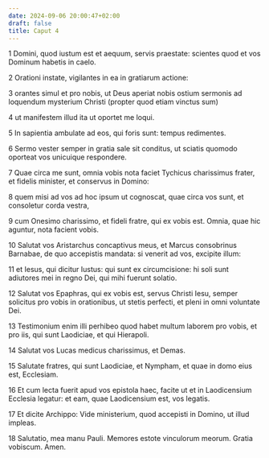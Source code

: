 ```yaml
---
date: 2024-09-06 20:00:47+02:00
draft: false
title: Caput 4
---
```





1 Domini, quod iustum est et aequum, servis praestate: scientes quod et vos Dominum habetis in caelo.

2 Orationi instate, vigilantes in ea in gratiarum actione:

3 orantes simul et pro nobis, ut Deus aperiat nobis ostium sermonis ad loquendum mysterium Christi (propter quod etiam vinctus sum)

4 ut manifestem illud ita ut oportet me loqui.

5 In sapientia ambulate ad eos, qui foris sunt: tempus redimentes.

6 Sermo vester semper in gratia sale sit conditus, ut sciatis quomodo oporteat vos unicuique respondere.

7 Quae circa me sunt, omnia vobis nota faciet Tychicus charissimus frater, et fidelis minister, et conservus in Domino:

8 quem misi ad vos ad hoc ipsum ut cognoscat, quae circa vos sunt, et consoletur corda vestra,

9 cum Onesimo charissimo, et fideli fratre, qui ex vobis est. Omnia, quae hic aguntur, nota facient vobis.

10 Salutat vos Aristarchus concaptivus meus, et Marcus consobrinus Barnabae, de quo accepistis mandata: si venerit ad vos, excipite illum:

11 et Iesus, qui dicitur Iustus: qui sunt ex circumcisione: hi soli sunt adiutores mei in regno Dei, qui mihi fuerunt solatio.

12 Salutat vos Epaphras, qui ex vobis est, servus Christi Iesu, semper solicitus pro vobis in orationibus, ut stetis perfecti, et pleni in omni voluntate Dei.

13 Testimonium enim illi perhibeo quod habet multum laborem pro vobis, et pro iis, qui sunt Laodiciae, et qui Hierapoli.

14 Salutat vos Lucas medicus charissimus, et Demas.

15 Salutate fratres, qui sunt Laodiciae, et Nympham, et quae in domo eius est, Ecclesiam.

16 Et cum lecta fuerit apud vos epistola haec, facite ut et in Laodicensium Ecclesia legatur: et eam, quae Laodicensium est, vos legatis.

17 Et dicite Archippo: Vide ministerium, quod accepisti in Domino, ut illud impleas.

18 Salutatio, mea manu Pauli. Memores estote vinculorum meorum. Gratia vobiscum. Amen.

